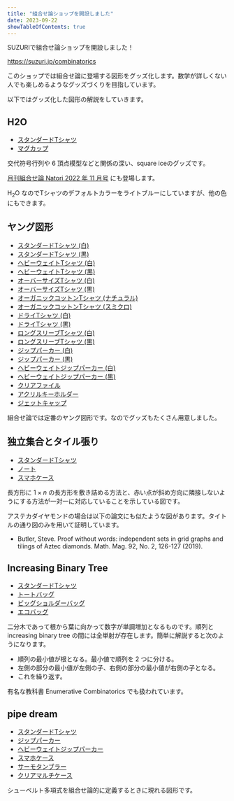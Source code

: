 ```yaml
---
title: "組合せ論ショップを開設しました"
date: 2023-09-22
showTableOfContents: true
---
```


SUZURIで組合せ論ショップを開設しました！

https://suzuri.jp/combinatorics

このショップでは組合せ論に登場する図形をグッズ化します。数学が詳しくない人でも楽しめるようなグッズづくりを目指しています。

以下ではグッズ化した図形の解説をしていきます。

## H2O

- [スタンダードTシャツ](https://suzuri.jp/combinatorics/14324799/t-shirt/s/lightblue)
- [マグカップ](https://suzuri.jp/combinatorics/14324799/mug/m/white)

交代符号行列や 6 頂点模型などと関係の深い、square iceのグッズです。

[月刊組合せ論 Natori 2022 年 11 月号](../../natori/202211/) にも登場します。

$\mathrm{H}_2\mathrm{O}$ なのでTシャツのデフォルトカラーをライトブルーにしていますが、他の色にもできます。

## ヤング図形

- [スタンダードTシャツ (白)](https://suzuri.jp/combinatorics/14340581/t-shirt/s/white)
- [スタンダードTシャツ (黒)](https://suzuri.jp/combinatorics/14340695/t-shirt/s/black)
- [ヘビーウェイトTシャツ (白)](https://suzuri.jp/combinatorics/14340581/heavyweight-t-shirt/l/white)
- [ヘビーウェイトTシャツ (黒)](https://suzuri.jp/combinatorics/14340695/heavyweight-t-shirt/l/black)
- [オーバーサイズTシャツ (白)](https://suzuri.jp/combinatorics/14340581/oversized-t-shirt/l/white)
- [オーバーサイズTシャツ (黒)](https://suzuri.jp/combinatorics/14340695/oversized-t-shirt/l/black)
- [オーガニックコットンTシャツ (ナチュラル)](https://suzuri.jp/combinatorics/14340581/organic-cotton-t-shirt/l/natural)
- [オーガニックコットンTシャツ (スミクロ)](https://suzuri.jp/combinatorics/14340695/organic-cotton-t-shirt/l/sumikuro)
- [ドライTシャツ (白)](https://suzuri.jp/combinatorics/14340581/dry-t-shirt/l/white)
- [ドライTシャツ (黒)](https://suzuri.jp/combinatorics/14340695/dry-t-shirt/l/black)
- [ロングスリーブTシャツ (白)](https://suzuri.jp/combinatorics/14340581/long-sleeve-t-shirt/s/white)
- [ロングスリーブTシャツ (黒)](https://suzuri.jp/combinatorics/14340695/long-sleeve-t-shirt/s/black)
- [ジップパーカー (白)](https://suzuri.jp/combinatorics/14340581/zip-hoodie/s/white)
- [ジップパーカー (黒)](https://suzuri.jp/combinatorics/14340695/zip-hoodie/s/black)
- [ヘビーウェイトジップパーカー (白)](https://suzuri.jp/combinatorics/14340581/heavyweight-zip-hoodie/l/offwhite)
- [ヘビーウェイトジップパーカー (黒)](https://suzuri.jp/combinatorics/14340695/heavyweight-zip-hoodie/l/black)
- [クリアファイル](https://suzuri.jp/combinatorics/14340581/clear-file-folder/a4/clear)
- [アクリルキーホルダー](https://suzuri.jp/combinatorics/14340581/acrylic-keychain/50x50mm/clear)
- [ジェットキャップ](https://suzuri.jp/combinatorics/14340695/five-panel-cap/m/black)

組合せ論では定番のヤング図形です。なのでグッズもたくさん用意しました。

## 独立集合とタイル張り

- [スタンダードTシャツ](https://suzuri.jp/combinatorics/14382234/t-shirt/s/white)
- [ノート](https://suzuri.jp/combinatorics/14382234/note/m/white)
- [スマホケース](https://suzuri.jp/combinatorics/14382234/smartphone-case/iphone14-plus/white)

長方形に $1\times n$ の長方形を敷き詰める方法と、赤い点が斜め方向に隣接しないようにする方法が一対一に対応していることを示している図です。

アステカダイヤモンドの場合は以下の論文にも似たような図があります。タイトルの通り図のみを用いて証明しています。

- Butler, Steve. Proof without words: independent sets in grid graphs and tilings of Aztec diamonds. Math. Mag. 92, No. 2, 126-127 (2019).

## Increasing Binary Tree

- [スタンダードTシャツ](https://suzuri.jp/combinatorics/14429219/t-shirt/s/natural)
- [トートバッグ](https://suzuri.jp/combinatorics/14429219/tote-bag/m/lime)
- [ビッグショルダーバッグ](https://suzuri.jp/combinatorics/14429219/big-shoulder-bag/m/natural)
- [エコバッグ](https://suzuri.jp/combinatorics/14429219/reusable-bag/m/white)

二分木であって根から葉に向かって数字が単調増加となるものです。順列と increasing binary tree の間には全単射が存在します。簡単に解説すると次のようになります。

- 順列の最小値が根となる。最小値で順列を 2 つに分ける。
- 左側の部分の最小値が左側の子、右側の部分の最小値が右側の子となる。
- これを繰り返す。

有名な教科書 Enumerative Combinatorics でも扱われています。

## pipe dream

- [スタンダードTシャツ](https://suzuri.jp/combinatorics/14735351/t-shirt/s/white)
- [ジップパーカー](https://suzuri.jp/combinatorics/14735351/zip-hoodie/s/white)
- [ヘビーウェイトジップパーカー](https://suzuri.jp/combinatorics/14735351/heavyweight-zip-hoodie/l/offwhite)
- [スマホケース](https://suzuri.jp/combinatorics/14735351/smartphone-case/iphone14/white)
- [サーモタンブラー](https://suzuri.jp/combinatorics/14735351/thermo-tumbler/360ml/white)
- [クリアマルチケース](https://suzuri.jp/combinatorics/14735351/clear-multi-case/m/clear)

シューベルト多項式を組合せ論的に定義するときに現れる図形です。
